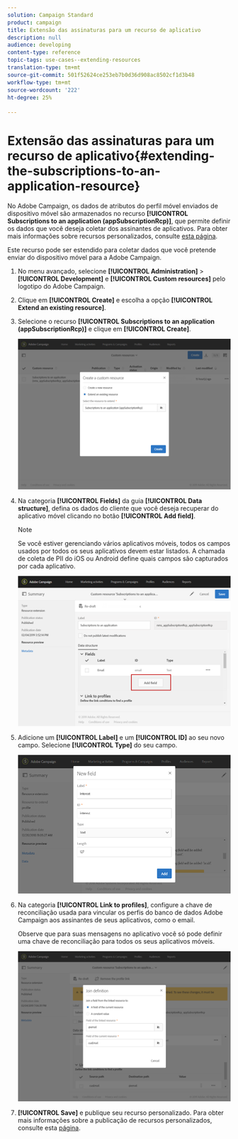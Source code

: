 ```yaml
---
solution: Campaign Standard
product: campaign
title: Extensão das assinaturas para um recurso de aplicativo
description: null
audience: developing
content-type: reference
topic-tags: use-cases--extending-resources
translation-type: tm+mt
source-git-commit: 501f52624ce253eb7b0d36d908ac8502cf1d3b48
workflow-type: tm+mt
source-wordcount: '222'
ht-degree: 25%

---
```



# Extensão das assinaturas para um recurso de aplicativo{#extending-the-subscriptions-to-an-application-resource}

No Adobe Campaign, os dados de atributos do perfil móvel enviados de dispositivo móvel são armazenados no recurso **[!UICONTROL Subscriptions to an application (appSubscriptionRcp)]**, que permite definir os dados que você deseja coletar dos assinantes de aplicativos. Para obter mais informações sobre recursos personalizados, consulte [esta página](../../developing/using/key-steps-to-add-a-resource.md).

Este recurso pode ser estendido para coletar dados que você pretende enviar do dispositivo móvel para a Adobe Campaign.

1. No menu avançado, selecione **[!UICONTROL Administration]** > **[!UICONTROL Development]** e **[!UICONTROL Custom resources]** pelo logotipo do Adobe Campaign.
1. Clique em **[!UICONTROL Create]** e escolha a opção **[!UICONTROL Extend an existing resource]**.
1. Selecione o recurso **[!UICONTROL Subscriptions to an application (appSubscriptionRcp)]** e clique em **[!UICONTROL Create]**.

   ![](assets/in_app_personal_data_4.png)

1. Na categoria **[!UICONTROL Fields]** da guia **[!UICONTROL Data structure]**, defina os dados do cliente que você deseja recuperar do aplicativo móvel clicando no botão **[!UICONTROL Add field]**.

   >[!NOTE]
   >
   >Se você estiver gerenciando vários aplicativos móveis, todos os campos usados por todos os seus aplicativos devem estar listados. A chamada de coleta de PII do iOS ou Android define quais campos são capturados por cada aplicativo.

   ![](assets/in_app_personal_data.png)

1. Adicione um **[!UICONTROL Label]** e um **[!UICONTROL ID]** ao seu novo campo. Selecione **[!UICONTROL Type]** do seu campo.

   ![](assets/schema_extension_uc9.png)

1. Na categoria **[!UICONTROL Link to profiles]**, configure a chave de reconciliação usada para vincular os perfis do banco de dados Adobe Campaign aos assinantes de seus aplicativos, como o email.

   Observe que para suas mensagens no aplicativo você só pode definir uma chave de reconciliação para todos os seus aplicativos móveis.

   ![](assets/in_app_personal_data_3.png)

1. **[!UICONTROL Save]** e publique seu recurso personalizado. Para obter mais informações sobre a publicação de recursos personalizados, consulte esta [página](../../developing/using/updating-the-database-structure.md#publishing-a-custom-resource).

